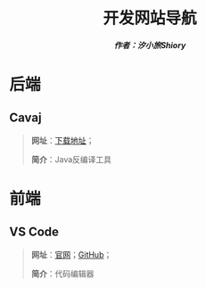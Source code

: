 <center><h1>开发网站导航</h1></center>

<center><h5>作者：汐小旅Shiory</h5></center>



# 后端

## Cavaj

> **网址**：[下载地址](https://cavaj-java-decompiler.softonic.cn/)；
>
> **简介**：Java反编译工具





# 前端

## VS Code

> **网址**：[官网](https://code.visualstudio.com/)；[GitHub](https://github.com/Microsoft/vscode)；
>
> **简介**：代码编辑器